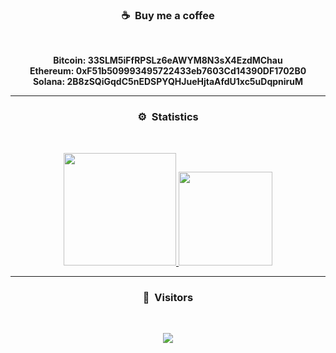 ### <p align="center">☕ &nbsp;Buy me a coffee</p>
<br>
<p align="center"><strong>
  Bitcoin: 33SLM5iFfRPSLz6eAWYM8N3sX4EzdMChau<br>
  Ethereum: 0xF51b509993495722433eb7603Cd14390DF1702B0<br>
  Solana: 2B8zSQiGqdC5nEDSPYQHJueHjtaAfdU1xc5uDqpniruM<br>
</strong></p>


-----
### <p align="center">⚙️ &nbsp;Statistics</p>
<br>
<p align="center">
<a href="https://github.com/billythegoat356">
  <img height="180em" src="https://github-readme-stats-eight-theta.vercel.app/api?username=billythegoat356&show_icons=true&theme=react&include_all_commits=true&locale=fr"/>
  <img height="150em" src="https://github-readme-stats-eight-theta.vercel.app/api/top-langs/?username=billythegoat356&layout=compact&langs_count=8&theme=react&locale=fr"/>
</a>
  
</p>

-----

### <p align="center">👀 &nbsp;Visitors</p>
<br>
<p align="center">
  <img src="https://profile-counter.glitch.me/billythegoat356/count.svg" />
</p>

